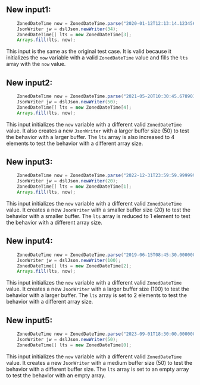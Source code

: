 ## New input1:
```java
    ZonedDateTime now = ZonedDateTime.parse("2020-01-12T12:13:14.123456789-03:30");
    JsonWriter jw = dslJson.newWriter(34);
    ZonedDateTime[] lts = new ZonedDateTime[3];
    Arrays.fill(lts, now);
```
This input is the same as the original test case. It is valid because it initializes the `now` variable with a valid `ZonedDateTime` value and fills the `lts` array with the `now` value.

## New input2:
```java
    ZonedDateTime now = ZonedDateTime.parse("2021-05-20T10:30:45.678901234+02:00");
    JsonWriter jw = dslJson.newWriter(50);
    ZonedDateTime[] lts = new ZonedDateTime[4];
    Arrays.fill(lts, now);
```
This input initializes the `now` variable with a different valid `ZonedDateTime` value. It also creates a new `JsonWriter` with a larger buffer size (50) to test the behavior with a larger buffer. The `lts` array is also increased to 4 elements to test the behavior with a different array size.

## New input3:
```java
    ZonedDateTime now = ZonedDateTime.parse("2022-12-31T23:59:59.999999999-05:00");
    JsonWriter jw = dslJson.newWriter(20);
    ZonedDateTime[] lts = new ZonedDateTime[1];
    Arrays.fill(lts, now);
```
This input initializes the `now` variable with a different valid `ZonedDateTime` value. It creates a new `JsonWriter` with a smaller buffer size (20) to test the behavior with a smaller buffer. The `lts` array is reduced to 1 element to test the behavior with a different array size.

## New input4:
```java
    ZonedDateTime now = ZonedDateTime.parse("2019-06-15T08:45:30.000000001+00:00");
    JsonWriter jw = dslJson.newWriter(100);
    ZonedDateTime[] lts = new ZonedDateTime[2];
    Arrays.fill(lts, now);
```
This input initializes the `now` variable with a different valid `ZonedDateTime` value. It creates a new `JsonWriter` with a larger buffer size (100) to test the behavior with a larger buffer. The `lts` array is set to 2 elements to test the behavior with a different array size.

## New input5:
```java
    ZonedDateTime now = ZonedDateTime.parse("2023-09-01T18:30:00.000000000-08:00");
    JsonWriter jw = dslJson.newWriter(50);
    ZonedDateTime[] lts = new ZonedDateTime[0];
```
This input initializes the `now` variable with a different valid `ZonedDateTime` value. It creates a new `JsonWriter` with a medium buffer size (50) to test the behavior with a different buffer size. The `lts` array is set to an empty array to test the behavior with an empty array.
